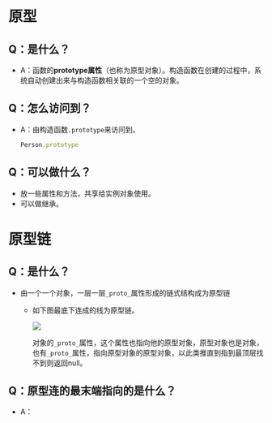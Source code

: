 # 原型

## Q：是什么？

* A：函数的**prototype属性**（也称为原型对象）。构造函数在创建的过程中，系统自动创建出来与构造函数相关联的一个空的对象。

## Q：怎么访问到？

* A：由构造函数`.prototype`来访问到。

  ````javascript
  Person.prototype
  ````

## Q：可以做什么？

* 放一些属性和方法，共享给实例对象使用。
* 可以做继承。

# 原型链

## Q：是什么？

* 由一个一个对象，一层一层`_proto_`属性形成的链式结构成为原型链

  * 如下图最底下连成的线为原型链。

    ![](https://imgconvert.csdnimg.cn/aHR0cDovL3Jlc291cmNlLm11eWl5LmNuL2ltYWdlLzIwMTktMDctMjQtMDYwMzE5LmpwZw?x-oss-process=image/format,png)

    对象的`_proto_`属性，这个属性也指向他的原型对象，原型对象也是对象，也有`_proto_`属性，指向原型对象的原型对象，以此类推直到指到最顶层找不到则返回null。

## Q：原型连的最末端指向的是什么？

* A：
